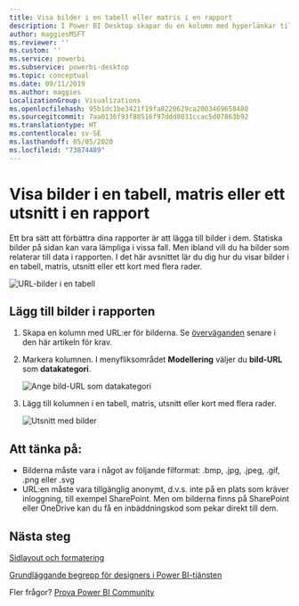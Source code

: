 ```yaml
---
title: Visa bilder i en tabell eller matris i en rapport
description: I Power BI Desktop skapar du en kolumn med hyperlänkar till bilder. I antingen Power BI Desktop eller Power BI-tjänst lägger du sedan till hyperlänkarna i en rapporttabell, -matris, -utsnitt eller -kort med flera rader för att visa bilden.
author: maggiesMSFT
ms.reviewer: ''
ms.custom: ''
ms.service: powerbi
ms.subservice: powerbi-desktop
ms.topic: conceptual
ms.date: 09/11/2019
ms.author: maggies
LocalizationGroup: Visualizations
ms.openlocfilehash: 95b1dc1be3421f19fa8220629ca2003469658480
ms.sourcegitcommit: 7aa0136f93f88516f97ddd8031ccac5d07863b92
ms.translationtype: HT
ms.contentlocale: sv-SE
ms.lasthandoff: 05/05/2020
ms.locfileid: "73874489"
---
```

# <a name="display-images-in-a-table-matrix-or-slicer-in-a-report"></a>Visa bilder i en tabell, matris eller ett utsnitt i en rapport

Ett bra sätt att förbättra dina rapporter är att lägga till bilder i dem. Statiska bilder på sidan kan vara lämpliga i vissa fall. Men ibland vill du ha bilder som relaterar till data i rapporten. I det här avsnittet lär du dig hur du visar bilder i en tabell, matris, utsnitt eller ett kort med flera rader. 

![URL-bilder i en tabell](media/power-bi-images-tables/power-bi-url-images-table.png)

## <a name="add-images-to-your-report"></a>Lägg till bilder i rapporten

1. Skapa en kolumn med URL:er för bilderna. Se [överväganden](#considerations) senare i den här artikeln för krav.

1. Markera kolumnen. I menyfliksområdet **Modellering** väljer du **bild-URL** som **datakategori**.

    ![Ange bild-URL som datakategori](media/power-bi-images-tables/power-bi-set-url-image.png)

1. Lägg till kolumnen i en tabell, matris, utsnitt eller kort med flera rader.

    ![Utsnitt med bilder](media/power-bi-images-tables/power-bi-url-images-slicer.png)

## <a name="considerations"></a>Att tänka på:

- Bilderna måste vara i något av följande filformat: .bmp, .jpg, .jpeg, .gif, .png eller .svg
- URL:en måste vara tillgänglig anonymt, d.v.s. inte på en plats som kräver inloggning, till exempel SharePoint. Men om bilderna finns på SharePoint eller OneDrive kan du få en inbäddningskod som pekar direkt till dem. 


## <a name="next-steps"></a>Nästa steg

[Sidlayout och formatering](/learn/modules/visuals-in-power-bi/12-formatting)

[Grundläggande begrepp för designers i Power BI-tjänsten](service-basic-concepts.md)

Fler frågor? [Prova Power BI Community](https://community.powerbi.com/)

